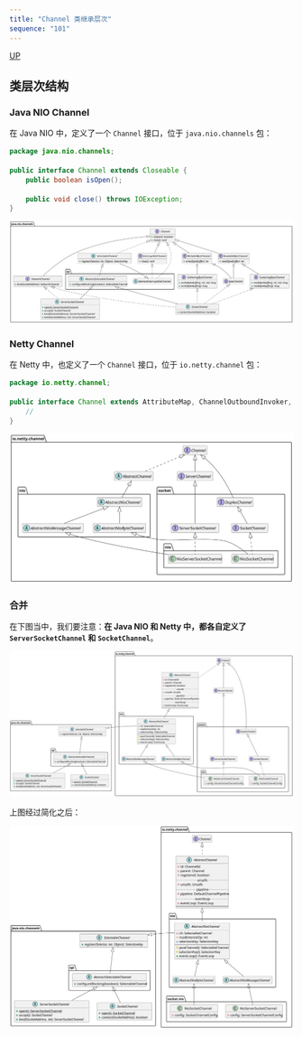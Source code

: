 ```yaml
---
title: "Channel 类继承层次"
sequence: "101"
---
```


[UP](/netty.html)

## 类层次结构

### Java NIO Channel

在 Java NIO 中，定义了一个 `Channel` 接口，位于 `java.nio.channels` 包：

```java
package java.nio.channels;

public interface Channel extends Closeable {
    public boolean isOpen();

    public void close() throws IOException;
}
```

![](/assets/images/netty/channel/java-nio-channel-class-hierarchy.svg)

### Netty Channel

在 Netty 中，也定义了一个 `Channel` 接口，位于 `io.netty.channel` 包：

```java
package io.netty.channel;

public interface Channel extends AttributeMap, ChannelOutboundInvoker, Comparable<Channel> {
    // 
}
```

![](/assets/images/netty/channel/netty-channel-class-hierarchy-hide-members.svg)

### 合并

在下图当中，我们要注意：**在 Java NIO 和 Netty 中，都各自定义了 `ServerSocketChannel` 和 `SocketChannel`**。

![](/assets/images/netty/channel/netty-channel-class-hierarchy-merged.svg)

上图经过简化之后：

![](/assets/images/netty/channel/netty-channel-class-hierarchy-merged-simple.svg)
